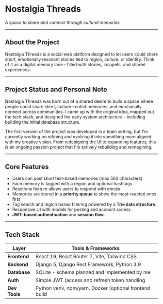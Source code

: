 # Nostalgia Threads
*A space to share and connect through cultural memories.*

---

## About the Project
Nostalgia Threads is a social web platform designed to let users could share short, emotionally resonant stories tied to region, culture, or identity. Think of it as a digital memory lane - filled with stories, snippets, and shared experiences.

---

## Project Status and Personal Note
Nostalgia Threads was born out of a shared desire to build a space where people could share short, culture-rooted memories, and emotionally connect across communities. 
I came up with the original idea, mapped out the tech stack, and designed the early system architecture - including building the initial database structure.

The first version of the project was developed in a team setting, but I'm currently working on refining and evolving it into something more aligned with my creative vision. From redesigning the UI to expanding features, this is an ongoing passion project that I'm actively rebuilding and reimagining. <insert thought emoji here>

---

## Core Features

- Users can post short text-based memories (max 500 characters)
- Each memory is tagged with a region and optional hashtags
- Reactions feature allows users to respond with emojis
- Memories are stored in a **priority queue** to show the most-reacted ones first
- Tag search and region based filtering powered by a **Trie data structure**.
- Responsive UI with modals for posting and account access.
- **JWT-based authentication** and **session flow**.

---

## Tech Stack

| **Layer**     | **Tools & Frameworks**                                   |
|---------------|----------------------------------------------------------|
| **Frontend**  | React 19, React Router 7, Vite, Tailwind CSS             |
| **Backend**   | Django 5, Django Rest Framework, Python 3.9              |
| **Database**  | SQLite - schema planned and implemented by me            |
| **Auth**      | Simple JWT (access and refresh token handling            |
| **Dev Tools** | Python venv, npm/yarn, Docker (optional frontend build   |

